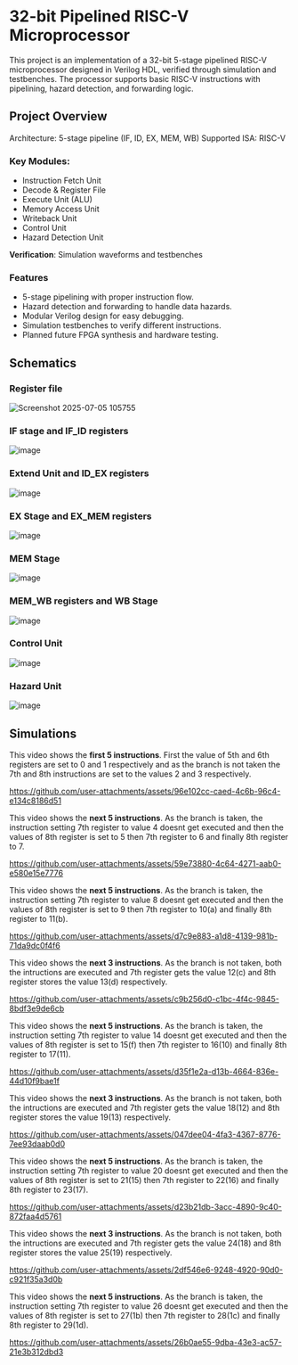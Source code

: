 # 32-bit Pipelined RISC-V Microprocessor
This project is an implementation of a 32-bit 5-stage pipelined RISC-V microprocessor designed in Verilog HDL, verified through simulation and testbenches.
The processor supports basic RISC-V instructions with pipelining, hazard detection, and forwarding logic.

## Project Overview
Architecture: 5-stage pipeline (IF, ID, EX, MEM, WB)
Supported ISA: RISC-V

### Key Modules:
* Instruction Fetch Unit
* Decode & Register File
* Execute Unit (ALU)
* Memory Access Unit
* Writeback Unit
* Control Unit
* Hazard Detection Unit

**Verification**: Simulation waveforms and testbenches

### Features
* 5-stage pipelining with proper instruction flow.
* Hazard detection and forwarding to handle data hazards.
* Modular Verilog design for easy debugging.
* Simulation testbenches to verify different instructions.
* Planned future FPGA synthesis and hardware testing.

## Schematics

### Register file 
![Screenshot 2025-07-05 105755](https://github.com/user-attachments/assets/70f6e156-32b5-49f5-a76f-a307912b4b27)

### IF stage and IF_ID registers
![image](https://github.com/user-attachments/assets/ff3d8f81-1a30-46a3-8d47-3ded0836ba29)

### Extend Unit and ID_EX registers
![image](https://github.com/user-attachments/assets/2adf95e3-42a1-4ce6-981e-12ec9a4d3baa)

### EX Stage and EX_MEM registers
![image](https://github.com/user-attachments/assets/17d70aae-3568-4e2e-a3d1-5b25fa6c0554)

### MEM Stage
![image](https://github.com/user-attachments/assets/ac5ba735-a59e-41ef-88fa-5177d801b656)

### MEM_WB registers and WB Stage
![image](https://github.com/user-attachments/assets/fff04b40-1902-4b51-9c2b-0dd3abc3a039)

### Control Unit
![image](https://github.com/user-attachments/assets/638992ae-985e-4d81-951f-2fafd1c77312)

### Hazard Unit
![image](https://github.com/user-attachments/assets/0ca4c1e8-7610-4498-a1d0-566c96a09d6a)

## Simulations

This video shows the **first 5 instructions**. First the value of 5th and 6th registers are set to 0 and 1 respectively and as the branch is not taken the 7th and 8th instructions are set to the values 2 and 3 respectively.

https://github.com/user-attachments/assets/96e102cc-caed-4c6b-96c4-e134c8186d51

This video shows the **next 5 instructions**. As the branch is taken, the instruction setting 7th register to value 4 doesnt get executed and then the values of 8th register is set to 5 then 7th register to 6 and finally 8th register to 7.

https://github.com/user-attachments/assets/59e73880-4c64-4271-aab0-e580e15e7776

This video shows the **next 5 instructions**. As the branch is taken, the instruction setting 7th register to value 8 doesnt get executed and then the values of 8th register is set to 9 then 7th register to 10(a) and finally 8th register to 11(b).

https://github.com/user-attachments/assets/d7c9e883-a1d8-4139-981b-71da9dc0f4f6

This video shows the **next 3 instructions**. As the branch is not taken, both the intructions are executed and 7th register gets the value 12(c) and 8th register stores the value 13(d) respectively.

https://github.com/user-attachments/assets/c9b256d0-c1bc-4f4c-9845-8bdf3e9de6cb

This video shows the **next 5 instructions**. As the branch is taken, the instruction setting 7th register to value 14 doesnt get executed and then the values of 8th register is set to 15(f) then 7th register to 16(10) and finally 8th register to 17(11).

https://github.com/user-attachments/assets/d35f1e2a-d13b-4664-836e-44d10f9bae1f

This video shows the **next 3 instructions**. As the branch is not taken, both the intructions are executed and 7th register gets the value 18(12) and 8th register stores the value 19(13) respectively.

https://github.com/user-attachments/assets/047dee04-4fa3-4367-8776-7ee93daab0d0

This video shows the **next 5 instructions**. As the branch is taken, the instruction setting 7th register to value 20 doesnt get executed and then the values of 8th register is set to 21(15) then 7th register to 22(16) and finally 8th register to 23(17).

https://github.com/user-attachments/assets/d23b21db-3acc-4890-9c40-872faa4d5761

This video shows the **next 3 instructions**. As the branch is not taken, both the intructions are executed and 7th register gets the value 24(18) and 8th register stores the value 25(19) respectively.

https://github.com/user-attachments/assets/2df546e6-9248-4920-90d0-c921f35a3d0b

This video shows the **next 5 instructions**. As the branch is taken, the instruction setting 7th register to value 26 doesnt get executed and then the values of 8th register is set to 27(1b) then 7th register to 28(1c) and finally 8th register to 29(1d).

https://github.com/user-attachments/assets/26b0ae55-9dba-43e3-ac57-21e3b312dbd3
